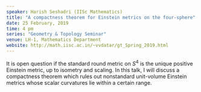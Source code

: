 ```yaml
---
speaker: Harish Seshadri (IISc Mathematics)
title: "A compactness theorem for Einstein metrics on the four-sphere"
date: 25 February, 2019
time: 4 pm
series: "Geometry & Topology Seminar"
venue: LH-1, Mathematics Department
website: http://math.iisc.ac.in/~vvdatar/gt_Spring_2019.html
---
```


It is open question if the standard round metric on $S^4$ is the unique positive Einstein metric, up to isometry and scaling. 
In this talk, I will discuss a compactness theorem which rules out nonstandard unit-volume Einstein metrics whose scalar curvatures
lie within a certain range.
 
